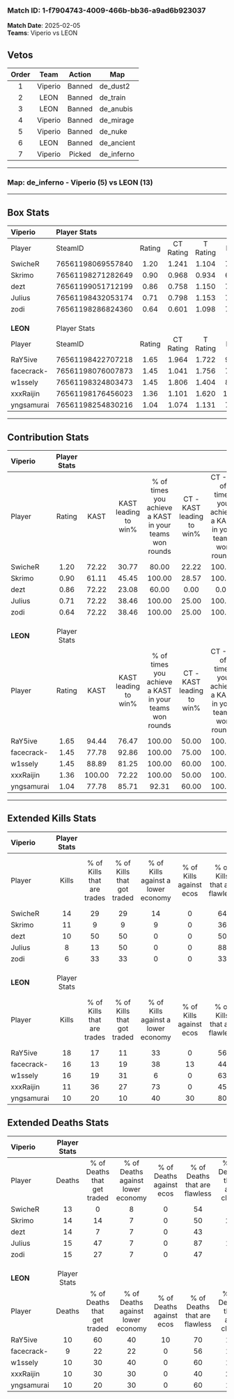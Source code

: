 ### Match ID: 1-f7904743-4009-466b-bb36-a9ad6b923037  
**Match Date**: 2025-02-05  
**Teams**: Viperio vs LEON  

## Vetos  

| Order | Team | Action | Map |
| :---: | :--: | :----: | --- |
| 1 | Viperio | Banned | de_dust2 |
| 2 | LEON | Banned | de_train |
| 3 | LEON | Banned | de_anubis |
| 4 | Viperio | Banned | de_mirage |
| 5 | Viperio | Banned | de_nuke |
| 6 | LEON | Banned | de_ancient |
| 7 | Viperio | Picked | de_inferno |

---  

### **Map**: de_inferno - Viperio (5) vs LEON (13)  
---  

## Box Stats  

| **Viperio** | Player Stats      |        |           |          |        |      |       |         |        |      |     |
| :- | :- | :-: | :-: | :-: | :-: | :-: | :-: | :-: | :-: | :-: | :-: |
| Player      | SteamID           | Rating | CT Rating | T Rating |  KAST  | ADR  | Kills | Assists | Deaths | K/D  | HS% |
| SwicheR     | 76561198069557840 |  1.20  |   1.241   |  1.104   | 72.22  | 91.2 |  14   |    5    |   13   | 1.08 | 64  |
| Skrimo      | 76561198271282649 |  0.90  |   0.968   |  0.934   | 61.11  | 81.0 |  11   |    3    |   14   | 0.79 | 54  |
| dezt        | 76561199051712199 |  0.86  |   0.758   |  1.150   | 72.22  | 57.2 |  10   |    4    |   14   | 0.71 | 40  |
| JuIius      | 76561198432053174 |  0.71  |   0.798   |  1.153   | 72.22  | 50.7 |   8   |    3    |   15   | 0.53 | 75  |
| zodi        | 76561198286824360 |  0.64  |   0.601   |  1.098   | 72.22  | 53.9 |   6   |    7    |   15   | 0.40 | 16  |
|             |                   |        |           |          |        |      |       |         |        |      |     |
|             |                   |        |           |          |        |      |       |         |        |      |     |
|             |                   |        |           |          |        |      |       |         |        |      |     |
| **LEON**    | Player Stats      |        |           |          |        |      |       |         |        |      |     |
| Player      | SteamID           | Rating | CT Rating | T Rating |  KAST  | ADR  | Kills | Assists | Deaths | K/D  | HS% |
| RaY5ive     | 76561198422707218 |  1.65  |   1.964   |  1.722   | 94.44  | 91.8 |  18   |    7    |   10   | 1.80 | 72  |
| facecrack-  | 76561198076007873 |  1.45  |   1.041   |  1.756   | 77.78  | 92.4 |  16   |    5    |   9    | 1.78 | 62  |
| w1ssely     | 76561198324803473 |  1.45  |   1.806   |  1.404   | 88.89  | 79.1 |  16   |    2    |   10   | 1.60 | 50  |
| xxxRaijin   | 76561198176456023 |  1.36  |   1.101   |  1.620   | 100.00 | 84.6 |  11   |   11    |   10   | 1.10 | 63  |
| yngsamurai  | 76561198254830216 |  1.04  |   1.074   |  1.131   | 77.78  | 62.5 |  10   |    5    |   10   | 1.00 | 30  |
---  

## Contribution Stats  

| **Viperio** | Player Stats |        |                      |                                                        |                           |                                                             |                          |                                                            |
| :- | :-: | :-: | :-: | :-: | :-: | :-: | :-: | :-: |
| Player      |    Rating    |  KAST  | KAST leading to win% | % of times you achieve a KAST in your teams won rounds | CT - KAST leading to win% | CT - % of times you achieve a KAST in your teams won rounds | T - KAST leading to win% | T - % of times you achieve a KAST in your teams won rounds |
| SwicheR     |     1.20     | 72.22  |        30.77         |                         80.00                          |           22.22           |                           100.00                            |          50.00           |                           66.67                            |
| Skrimo      |     0.90     | 61.11  |        45.45         |                         100.00                         |           28.57           |                           100.00                            |          75.00           |                           100.00                           |
| dezt        |     0.86     | 72.22  |        23.08         |                         60.00                          |           0.00            |                            0.00                             |          50.00           |                           100.00                           |
| JuIius      |     0.71     | 72.22  |        38.46         |                         100.00                         |           25.00           |                           100.00                            |          60.00           |                           100.00                           |
| zodi        |     0.64     | 72.22  |        38.46         |                         100.00                         |           25.00           |                           100.00                            |          60.00           |                           100.00                           |
|             |              |        |                      |                                                        |                           |                                                             |                          |                                                            |
|             |              |        |                      |                                                        |                           |                                                             |                          |                                                            |
|             |              |        |                      |                                                        |                           |                                                             |                          |                                                            |
| **LEON**    | Player Stats |        |                      |                                                        |                           |                                                             |                          |                                                            |
| Player      |    Rating    |  KAST  | KAST leading to win% | % of times you achieve a KAST in your teams won rounds | CT - KAST leading to win% | CT - % of times you achieve a KAST in your teams won rounds | T - KAST leading to win% | T - % of times you achieve a KAST in your teams won rounds |
| RaY5ive     |     1.65     | 94.44  |        76.47         |                         100.00                         |           50.00           |                           100.00                            |          90.91           |                           100.00                           |
| facecrack-  |     1.45     | 77.78  |        92.86         |                         100.00                         |           75.00           |                           100.00                            |          100.00          |                           100.00                           |
| w1ssely     |     1.45     | 88.89  |        81.25         |                         100.00                         |           60.00           |                           100.00                            |          90.91           |                           100.00                           |
| xxxRaijin   |     1.36     | 100.00 |        72.22         |                         100.00                         |           50.00           |                           100.00                            |          83.33           |                           100.00                           |
| yngsamurai  |     1.04     | 77.78  |        85.71         |                         92.31                          |           60.00           |                           100.00                            |          100.00          |                           90.00                            |
---  

## Extended Kills Stats  

| **Viperio** | Player Stats |                            |                            |                                    |                         |                              |                                 |                                       |                    |           |
| :- | :-: | :-: | :-: | :-: | :-: | :-: | :-: | :-: | :-: | :-: |
| Player      |    Kills     | % of Kills that are trades | % of Kills that got traded | % of Kills against a lower economy | % of Kills against ecos | % of Kills that are flawless | % of Kills that are close duels | % of Kills that are assisted by flash | Pistol Round Kills | AWP Kills |
| SwicheR     |      14      |             29             |             29             |                 14                 |            0            |              64              |                7                |                   0                   |         1          |     0     |
| Skrimo      |      11      |             9              |             9              |                 9                  |            0            |              36              |                9                |                   0                   |         4          |     0     |
| dezt        |      10      |             50             |             50             |                 0                  |            0            |              50              |               20                |                   0                   |         1          |     0     |
| JuIius      |      8       |             13             |             50             |                 0                  |            0            |              88              |               13                |                  13                   |         2          |     1     |
| zodi        |      6       |             33             |             33             |                 0                  |            0            |              33              |               17                |                   0                   |         2          |     0     |
|             |              |                            |                            |                                    |                         |                              |                                 |                                       |                    |           |
|             |              |                            |                            |                                    |                         |                              |                                 |                                       |                    |           |
|             |              |                            |                            |                                    |                         |                              |                                 |                                       |                    |           |
| **LEON**    | Player Stats |                            |                            |                                    |                         |                              |                                 |                                       |                    |           |
| Player      |    Kills     | % of Kills that are trades | % of Kills that got traded | % of Kills against a lower economy | % of Kills against ecos | % of Kills that are flawless | % of Kills that are close duels | % of Kills that are assisted by flash | Pistol Round Kills | AWP Kills |
| RaY5ive     |      18      |             17             |             11             |                 33                 |            0            |              56              |                6                |                   6                   |         3          |     0     |
| facecrack-  |      16      |             13             |             19             |                 38                 |           13            |              44              |                6                |                  19                   |         0          |     1     |
| w1ssely     |      16      |             19             |             31             |                 6                  |            0            |              63              |               19                |                   6                   |         3          |     0     |
| xxxRaijin   |      11      |             36             |             27             |                 73                 |            0            |              45              |               18                |                  18                   |         0          |     0     |
| yngsamurai  |      10      |             20             |             10             |                 40                 |           30            |              80              |                0                |                   0                   |         1          |     6     |
## Extended Deaths Stats  

| **Viperio** | Player Stats |                             |                                   |                          |                               |                            |                           |               |
| :- | :-: | :-: | :-: | :-: | :-: | :-: | :-: | :-: |
| Player      |    Deaths    | % of Deaths that get traded | % of Deaths against lower economy | % of Deaths against ecos | % of Deaths that are flawless | % of Deaths that are close | % of Deaths while blinded | Deaths to AWP |
| SwicheR     |      13      |              0              |                 8                 |            0             |              54               |             8              |             8             |       1       |
| Skrimo      |      14      |             14              |                 7                 |            0             |              50               |             21             |             7             |       1       |
| dezt        |      14      |              7              |                 7                 |            0             |              43               |             0              |             0             |       1       |
| JuIius      |      15      |             47              |                 7                 |            0             |              87               |             13             |            20             |       4       |
| zodi        |      15      |             27              |                 7                 |            0             |              47               |             7              |            13             |       0       |
|             |              |                             |                                   |                          |                               |                            |                           |               |
|             |              |                             |                                   |                          |                               |                            |                           |               |
|             |              |                             |                                   |                          |                               |                            |                           |               |
| **LEON**    | Player Stats |                             |                                   |                          |                               |                            |                           |               |
| Player      |    Deaths    | % of Deaths that get traded | % of Deaths against lower economy | % of Deaths against ecos | % of Deaths that are flawless | % of Deaths that are close | % of Deaths while blinded | Deaths to AWP |
| RaY5ive     |      10      |             60              |                40                 |            10            |              70               |             10             |            10             |       1       |
| facecrack-  |      9       |             22              |                22                 |            0             |              56               |             11             |             0             |       0       |
| w1ssely     |      10      |             30              |                40                 |            0             |              60               |             10             |             0             |       0       |
| xxxRaijin   |      10      |             30              |                30                 |            0             |              40               |             20             |             0             |       0       |
| yngsamurai  |      10      |             20              |                30                 |            0             |              60               |             10             |             0             |       0       |
